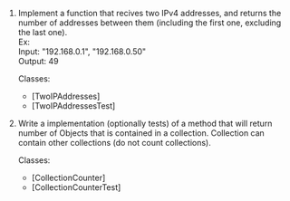 1.  Implement a function that recives two IPv4 addresses, and returns the number of addresses between them (including the first one, excluding the last one).  
Ex:  
   Input: "192.168.0.1", "192.168.0.50"  
   Output: 49  
    

    Classes: 
    - [TwoIPAddresses]  
    - [TwoIPAddressesTest]


2.  Write a implementation (optionally tests) of a method that will return number of Objects that is contained in a collection. Collection can contain other collections (do not count collections).  


    Classes:
    - [CollectionCounter]  
    - [CollectionCounterTest]